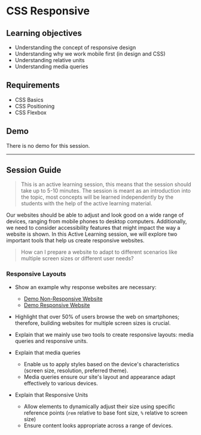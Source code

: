 # CSS Responsive

## Learning objectives

- Understanding the concept of responsive design
- Understanding why we work mobile first (in design and CSS)
- Understanding relative units
- Understanding media queries

## Requirements

- CSS Basics
- CSS Positioning
- CSS Flexbox

## Demo

There is no demo for this session.

---

## Session Guide

> This is an active learning session, this means that the session should take up to 5-10 minutes. The session is meant as an introduction into the topic, most concepts will be learned independently by the students with the help of the active learning material.

Our websites should be able to adjust and look good on a wide range of devices, ranging from mobile phones to desktop computers. Additionally, we need to consider accessibility features that might impact the way a website is shown. In this Active Learning session, we will explore two important tools that help us create responsive websites.

> How can I prepare a website to adapt to different scenarios like multiple screen sizes or different user needs?

### Responsive Layouts

- Show an example why response websites are necessary:

  - [Demo Non-Responsive Website](https://dequeuniversity.com/library/responsive/1-non-responsive)
  - [Demo Responsive Website](https://dequeuniversity.com/library/responsive/1-responsive)

- Highlight that over 50% of users browse the web on smartphones; therefore, building websites for multiple screen sizes is crucial.

- Explain that we mainly use two tools to create responsive layouts: media queries and responsive units.
- Explain that media queries

  - Enable us to apply styles based on the device's characteristics (screen size, resolution, preferred theme).
  - Media queries ensure our site's layout and appearance adapt effectively to various devices.

- Explain that Responsive Units
  - Allow elements to dynamically adjust their size using specific reference points (`rem` relative to base font size, `%` relative to screen size)
  - Ensure content looks appropriate across a range of devices.
